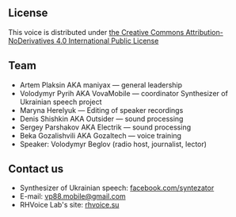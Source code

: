## License ##
This voice is distributed under [the Creative Commons Attribution-NoDerivatives 4.0 International Public License](https://creativecommons.org/licenses/by-nd/4.0/)

## Team ##
* Artem Plaksin AKA maniyax — general leadership
* Volodymyr Pyrih AKA VovaMobile — coordinator Synthesizer of Ukrainian speech project
* Maryna Herelyuk — Editing of speaker recordings
* Denis Shishkin AKA Outsider — sound processing
* Sergey Parshakov AKA Electrik — sound processing
* Beka Gozalishvili AKA Gozaltech — voice training
* Speaker: Volodymyr Beglov (radio host, journalist, lector)

## Contact us ##

* Synthesizer of Ukrainian speech: [facebook.com/syntezator](https://facebook.com/syntezator)
* E-mail: [vp88.mobile@gmail.com](mailto:vp88.mobile@gmail.com)
* RHVoice Lab's site: [rhvoice.su](https://rhvoice.su)
